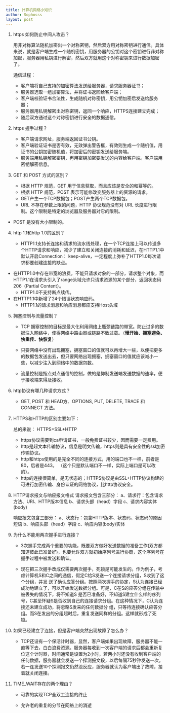```yaml
---
title: 计算机网络小知识
author: Sophosss
layout: post
---
```

1. https 如何防止中间人攻击？

   用非对称算法随机加密出一个对称密钥，然后双方用对称密钥进行通信。具体来说，就是客户端生成一个随机密钥，用服务器的公钥对这个密钥进行非对称加密，服务器用私钥进行解密，然后双方就用这个对称密钥来进行数据加密了。

   通信过程：

   - 客户端将自己支持的加密算法发送给服务器，请求服务器证书；
   - 服务器选取一组加密算法，并将证书返回给客户端；
   - 客户端校验证书合法性，生成随机对称密钥，用公钥加密后发送给服务器；
   - 服务器用私钥解密出对称密钥，返回一个响应，HTTPS连接建立完成；
   - 随后双方通过这个对称密钥进行安全的数据通信。

2. https 握手过程？
   - 客户端请求网址，服务端返回证书公钥。
   - 客户端验证证书是否有效，无效弹出警告框，有效则生成一个随机值，用证书的公钥加密随机值，将加密后的密钥发送给服务端。
   - 服务端用私钥解密密钥，再用密钥加密要发送的内容给客户端。客户端用密钥解密信息。

3. GET 和 POST 方式的区别？
   - 根据 HTTP 规范，GET 用于信息获取，而且应该是安全的和幂等的。
   - 根据 HTTP 规范，POST 表示可能修改变服务器上的资源的请求。
   - GET产生一个TCP数据包；POST产生两个TCP数据包。
   - URL 不存在参数上限的问题，HTTP 协议规范没有对 URL 长度进行限制。这个限制是特定的浏览器及服务器对它的限制。
- POST 是没有大小限制的。
   
4. http 1.1和http 1.0的区别？

   - HTTP1.1支持长连接和请求的流水线处理，在一个TCP连接上可以传送多个HTTP请求和响应，减少了建立和关闭连接的消耗和延迟，在HTTP1.1中默认开启Connection： keep-alive，一定程度上弥补了HTTP1.0每次请求都要创建连接的缺点。
- 在HTTP1.0中存在带宽的浪费，不能只请求对象的一部分，请求整个对象，而HTTP1.1在请求头引入了range头域允许只请求资源的某个部分，返回状态码206（Partial Content）。
   - HTTP1.0不支持断点续传。
- 在HTTP1.1中新增了24个错误状态响应码。
   - HTTP1.1的请求消息和响应消息都应支持Host头域

5. 拥塞控制与流量控制？

   - TCP 拥塞控制的目标是最大化利用网络上瓶颈链路的带宽。防止过多的数据注入网络中，使得网络中路由器或链路不致过载。（**慢开始、拥塞避免、快重传、快恢复**）

   - 只要网络中没有出现拥塞，拥塞窗口的值就可以再增大一些，以便把更多的数据包发送出去，但只要网络出现拥塞，拥塞窗口的值就应该减小一些，以减少注入到网络中的数据包数。

   - 流量控制是指点对点通信的控制，做的是抑制发送端发送数据的速率，便于接收端来得及接收。

6. http协议有哪几种请求方式？
   - GET, POST 和 HEAD方、OPTIONS, PUT, DELETE, TRACE 和 CONNECT 方法。

7. HTTPS和HTTP的区别主要如下：

   总的来说： HTTPS=SSL+HTTP

   - https协议需要到ca申请证书，一般免费证书较少，因而需要一定费用。
   - http是超文本传输协议，信息是明文传输，https则是具有安全性的ssl加密传输协议。
   - http和https使用的是完全不同的连接方式，用的端口也不一样，前者是80，后者是443。 （这个只是默认端口不一样，实际上端口是可以改的）。
   - http的连接很简单，是无状态的；HTTPS协议是由SSL+HTTP协议构建的可进行加密传输、身份认证的网络协议，比http协议安全。

8. HTTP请求报文与响应报文格式
   请求报文包含三部分：
   a、请求行：包含请求方法、URI、HTTP版本信息
   b、请求头部（head）字段
   c、请求内容实体(body)

   响应报文包含三部分：
   a、状态行：包含HTTP版本、状态码、状态码的原因短语
   b、响应头部（head）字段
   c、响应内容(body)实体

9. 为什么不能用两次握手进行连接？

   - 3次握手完成两个重要的功能，既要双方做好发送数据的准备工作(双方都知道彼此已准备好)，也要允许双方就初始序列号进行协商，这个序列号在握手过程中被发送和确认。

   - 现在把三次握手改成仅需要两次握手，死锁是可能发生的。作为例子，考虑计算机S和C之间的通信，假定C给S发送一个连接请求分组，S收到了这个分组，并发 送了确认应答分组。按照两次握手的协定，S认为连接已经成功地建立了，可以开始发送数据分组。可是，C在S的应答分组在传输中被丢失的情况下，将不知道S 是否已准备好，不知道S建立什么样的序列号，C甚至怀疑S是否收到自己的连接请求分组。在这种情况下，C认为连接还未建立成功，将忽略S发来的任何数据分 组，只等待连接确认应答分组。而S在发出的分组超时后，重复发送同样的分组。这样就形成了死锁。

10. 如果已经建立了连接，但是客户端突然出现故障了怎么办？
    - TCP还设有一个保活计时器，显然，客户端如果出现故障，服务器不能一直等下去，白白浪费资源。服务器每收到一次客户端的请求后都会重新复位这个计时器，时间通常是设置为2小时，若两小时还没有收到客户端的任何数据，服务器就会发送一个探测报文段，以后每隔75秒钟发送一次。若一连发送10个探测报文仍然没反应，服务器就认为客户端出了故障，接着就关闭连接。

11. TIME_WAIT存在的两个理由？

    - 可靠的实现TCP全双工连接的终止

    - 允许老的重复的分节在网络上的消逝